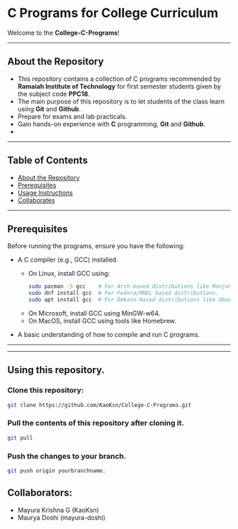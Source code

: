 # C Programs for College Curriculum  

Welcome to the **College-C-Programs**! 

---

## About the Repository  

- This repository contains a collection of C programs recommended by **Ramaiah Institute of Technology** for first semester students given by the subject code **PPC18**.
- The main purpose of this repository is to let students of the class learn using **Git** and **Github**. 
- Prepare for exams and lab practicals.
- Gain hands-on experience with **C** programming, **Git** and **Github**.
- 
---

## Table of Contents  

- [About the Repository](#About-the-Repository)  
- [Prerequisites](#Prerequisites)   
- [Usage Instructions](#Using-this-repository)  
- [Collaborates](#Collaborators) 

---

## Prerequisites

Before running the programs, ensure you have the following:  
- A C compiler (e.g., GCC) installed.  
  - On Linux, install GCC using:  
    ```bash  
    sudo pacman -S gcc    # For Arch-based distributions like Manjaro
    sudo dnf install gcc  # For Fedora/RHEL based distributions.
    sudo apt install gcc  # For Debain-based distributions like Ubuntu, POP OS.
    ```  
  - On Microsoft, install GCC using MinGW-w64.
  - On MacOS, install GCC using tools like Homebrew.

- A basic understanding of how to compile and run C programs.  

---

---

## Using this repository.

### Clone this repository:

```bash
git clone https://github.com/KaoKsn/College-C-Programs.git
```

### Pull the contents of this repository after cloning it.
```bash
git pull 
```
### Push the changes to your branch.
```bash
git push origin yourbranchname.
```

## Collaborators:
- Mayura Krishna G (KaoKsn)
- Maurya Doshi (mayura-doshi)

